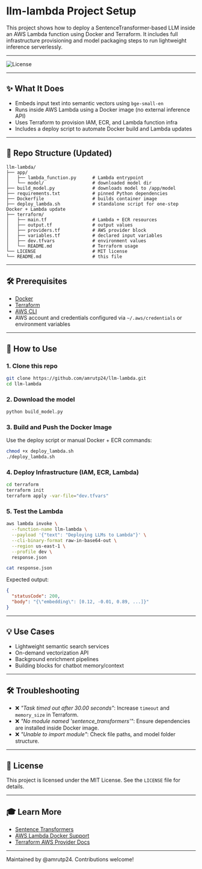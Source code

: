 # llm-lambda Project Setup

This project shows how to deploy a SentenceTransformer-based LLM inside an AWS Lambda function using Docker and Terraform. It includes full infrastructure provisioning and model packaging steps to run lightweight inference serverlessly.

---

![License](https://img.shields.io/github/license/amrutp24/llm-lambda)

---

## ✨ What It Does

* Embeds input text into semantic vectors using `bge-small-en`
* Runs inside AWS Lambda using a Docker image (no external inference API)
* Uses Terraform to provision IAM, ECR, and Lambda function infra
* Includes a deploy script to automate Docker build and Lambda updates

---

## 📁 Repo Structure (Updated)

```
llm-lambda/
├── app/
│   ├── lambda_function.py      # Lambda entrypoint
│   └── model/                  # downloaded model dir
├── build_model.py              # downloads model to /app/model
├── requirements.txt            # pinned Python dependencies
├── Dockerfile                  # builds container image
├── deploy_lambda.sh            # standalone script for one-step Docker + Lambda update
├── terraform/
│   ├── main.tf                 # Lambda + ECR resources
│   ├── output.tf               # output values
│   ├── providers.tf            # AWS provider block
│   ├── variables.tf            # declared input variables
│   ├── dev.tfvars              # environment values
│   └── README.md               # Terraform usage
└── LICENSE                     # MIT license
└── README.md                   # this file
```

---

## 🛠 Prerequisites

* [Docker](https://www.docker.com/products/docker-desktop)
* [Terraform](https://www.terraform.io/downloads)
* [AWS CLI](https://docs.aws.amazon.com/cli/latest/userguide/install-cliv2.html)
* AWS account and credentials configured via `~/.aws/credentials` or environment variables

---

## 🚀 How to Use

### 1. Clone this repo

```bash
git clone https://github.com/amrutp24/llm-lambda.git
cd llm-lambda
```

### 2. Download the model

```bash
python build_model.py
```

### 3. Build and Push the Docker Image

Use the deploy script or manual Docker + ECR commands:

```bash
chmod +x deploy_lambda.sh
./deploy_lambda.sh
```

### 4. Deploy Infrastructure (IAM, ECR, Lambda)

```bash
cd terraform
terraform init
terraform apply -var-file="dev.tfvars"
```

### 5. Test the Lambda

```bash
aws lambda invoke \
  --function-name llm-lambda \
  --payload '{"text": "Deploying LLMs to Lambda"}' \
  --cli-binary-format raw-in-base64-out \
  --region us-east-1 \
  --profile dev \
  response.json

cat response.json
```

Expected output:

```json
{
  "statusCode": 200,
  "body": "{\"embedding\": [0.12, -0.01, 0.89, ...]}"
}
```

---

## 💡 Use Cases

* Lightweight semantic search services
* On-demand vectorization API
* Background enrichment pipelines
* Building blocks for chatbot memory/context

---

## 🛠 Troubleshooting

* ❌ *"Task timed out after 30.00 seconds"*: Increase `timeout` and `memory_size` in Terraform.
* ❌ *"No module named 'sentence\_transformers'"*: Ensure dependencies are installed inside Docker image.
* ❌ *"Unable to import module"*: Check file paths, and model folder structure.

---

## 📄 License

This project is licensed under the MIT License. See the `LICENSE` file for details.

---

## 🎓 Learn More

* [Sentence Transformers](https://www.sbert.net/)
* [AWS Lambda Docker Support](https://docs.aws.amazon.com/lambda/latest/dg/images-create.html)
* [Terraform AWS Provider Docs](https://registry.terraform.io/providers/hashicorp/aws/latest/docs)

---

Maintained by \@amrutp24. Contributions welcome!

